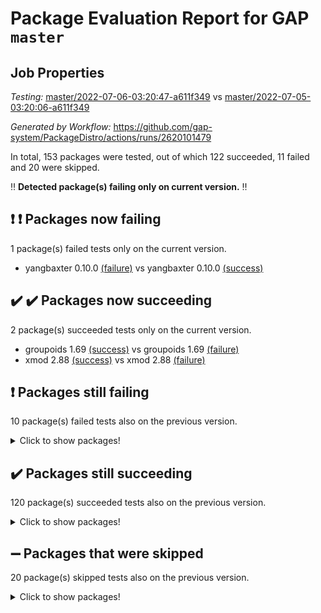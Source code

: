 # Package Evaluation Report for GAP `master`

## Job Properties

*Testing:* [master/2022-07-06-03:20:47-a611f349](https://github.com/gap-system/PackageDistro/blob/data/reports/master/2022-07-06-03:20:47-a611f349) vs [master/2022-07-05-03:20:06-a611f349](https://github.com/gap-system/PackageDistro/blob/data/reports/master/2022-07-05-03:20:06-a611f349)

*Generated by Workflow:* https://github.com/gap-system/PackageDistro/actions/runs/2620101479

In total, 153 packages were tested, out of which 122 succeeded, 11 failed and 20 were skipped.

:bangbang: **Detected package(s) failing only on current version.** :bangbang:

## :exclamation: :exclamation: Packages now failing

1 package(s) failed tests only on the current version.
- yangbaxter 0.10.0 [(failure)](https://github.com/gap-system/PackageDistro/runs/7207583220?check_suite_focus=true) vs yangbaxter 0.10.0 [(success)](https://github.com/gap-system/PackageDistro/runs/7189352598?check_suite_focus=true)

## :heavy_check_mark: :heavy_check_mark: Packages now succeeding

2 package(s) succeeded tests only on the current version.
- groupoids 1.69 [(success)](https://github.com/gap-system/PackageDistro/runs/7207579460?check_suite_focus=true) vs groupoids 1.69 [(failure)](https://github.com/gap-system/PackageDistro/runs/7189349070?check_suite_focus=true)
- xmod 2.88 [(success)](https://github.com/gap-system/PackageDistro/runs/7207583132?check_suite_focus=true) vs xmod 2.88 [(failure)](https://github.com/gap-system/PackageDistro/runs/7189352522?check_suite_focus=true)

## :exclamation: Packages still failing

10 package(s) failed tests also on the previous version.
<details><summary>Click to show packages!</summary>

- fining 1.4.1 [(failure)](https://github.com/gap-system/PackageDistro/runs/7207578966?check_suite_focus=true)
- francy 1.2.4 [(failure)](https://github.com/gap-system/PackageDistro/runs/7207579206?check_suite_focus=true)
- hap 1.43 [(failure)](https://github.com/gap-system/PackageDistro/runs/7207579580?check_suite_focus=true)
- normalizinterface 1.3.2 [(failure)](https://github.com/gap-system/PackageDistro/runs/7207581056?check_suite_focus=true)
- packagemanager 1.2 [(failure)](https://github.com/gap-system/PackageDistro/runs/7207581292?check_suite_focus=true)
- qpa 1.33 [(failure)](https://github.com/gap-system/PackageDistro/runs/7207581586?check_suite_focus=true)
- rcwa 4.6.4 [(failure)](https://github.com/gap-system/PackageDistro/runs/7207581767?check_suite_focus=true)
- recog 1.3.2 [(failure)](https://github.com/gap-system/PackageDistro/runs/7207581853?check_suite_focus=true)
- semigroups 4.0.0 [(failure)](https://github.com/gap-system/PackageDistro/runs/7207582071?check_suite_focus=true)
- ugaly 4.0.2 [(failure)](https://github.com/gap-system/PackageDistro/runs/7207582806?check_suite_focus=true)
</details>

## :heavy_check_mark: Packages still succeeding

120 package(s) succeeded tests also on the previous version.
<details><summary>Click to show packages!</summary>

- ace 5.4 [(success)](https://github.com/gap-system/PackageDistro/runs/7207577437?check_suite_focus=true)
- aclib 1.3.2 [(success)](https://github.com/gap-system/PackageDistro/runs/7207577463?check_suite_focus=true)
- agt 0.2 [(success)](https://github.com/gap-system/PackageDistro/runs/7207577513?check_suite_focus=true)
- alnuth 3.2.1 [(success)](https://github.com/gap-system/PackageDistro/runs/7207577556?check_suite_focus=true)
- anupq 3.2.6 [(success)](https://github.com/gap-system/PackageDistro/runs/7207577586?check_suite_focus=true)
- atlasrep 2.1.2 [(success)](https://github.com/gap-system/PackageDistro/runs/7207577614?check_suite_focus=true)
- autodoc 2022.03.10 [(success)](https://github.com/gap-system/PackageDistro/runs/7207577661?check_suite_focus=true)
- automata 1.15 [(success)](https://github.com/gap-system/PackageDistro/runs/7207577686?check_suite_focus=true)
- automgrp 1.3.2 [(success)](https://github.com/gap-system/PackageDistro/runs/7207577726?check_suite_focus=true)
- autpgrp 1.10.2 [(success)](https://github.com/gap-system/PackageDistro/runs/7207577762?check_suite_focus=true)
- cap 2022.06-05 [(success)](https://github.com/gap-system/PackageDistro/runs/7207577799?check_suite_focus=true)
- caratinterface 2.3.3 [(success)](https://github.com/gap-system/PackageDistro/runs/7207577838?check_suite_focus=true)
- cddinterface 2020.06.24 [(success)](https://github.com/gap-system/PackageDistro/runs/7207577875?check_suite_focus=true)
- circle 1.6.5 [(success)](https://github.com/gap-system/PackageDistro/runs/7207577925?check_suite_focus=true)
- classicpres 1.22 [(success)](https://github.com/gap-system/PackageDistro/runs/7207577953?check_suite_focus=true)
- cohomolo 1.6.10 [(success)](https://github.com/gap-system/PackageDistro/runs/7207577982?check_suite_focus=true)
- congruence 1.2.4 [(success)](https://github.com/gap-system/PackageDistro/runs/7207578048?check_suite_focus=true)
- corelg 1.56 [(success)](https://github.com/gap-system/PackageDistro/runs/7207578082?check_suite_focus=true)
- crime 1.6 [(success)](https://github.com/gap-system/PackageDistro/runs/7207578116?check_suite_focus=true)
- crisp 1.4.5 [(success)](https://github.com/gap-system/PackageDistro/runs/7207578161?check_suite_focus=true)
- crypting 0.10 [(success)](https://github.com/gap-system/PackageDistro/runs/7207578200?check_suite_focus=true)
- cryst 4.1.24 [(success)](https://github.com/gap-system/PackageDistro/runs/7207578244?check_suite_focus=true)
- crystcat 1.1.9 [(success)](https://github.com/gap-system/PackageDistro/runs/7207578297?check_suite_focus=true)
- ctbllib 1.3.4 [(success)](https://github.com/gap-system/PackageDistro/runs/7207578324?check_suite_focus=true)
- cubefree 1.19 [(success)](https://github.com/gap-system/PackageDistro/runs/7207578369?check_suite_focus=true)
- curlinterface 2.2.2 [(success)](https://github.com/gap-system/PackageDistro/runs/7207578414?check_suite_focus=true)
- cvec 2.7.5 [(success)](https://github.com/gap-system/PackageDistro/runs/7207578459?check_suite_focus=true)
- datastructures 0.2.7 [(success)](https://github.com/gap-system/PackageDistro/runs/7207578492?check_suite_focus=true)
- deepthought 1.0.5 [(success)](https://github.com/gap-system/PackageDistro/runs/7207578569?check_suite_focus=true)
- design 1.7 [(success)](https://github.com/gap-system/PackageDistro/runs/7207578609?check_suite_focus=true)
- difsets 2.3.1 [(success)](https://github.com/gap-system/PackageDistro/runs/7207578667?check_suite_focus=true)
- digraphs 1.5.3 [(success)](https://github.com/gap-system/PackageDistro/runs/7207578706?check_suite_focus=true)
- edim 1.3.5 [(success)](https://github.com/gap-system/PackageDistro/runs/7207578747?check_suite_focus=true)
- example 4.3.1 [(success)](https://github.com/gap-system/PackageDistro/runs/7207578787?check_suite_focus=true)
- factint 1.6.3 [(success)](https://github.com/gap-system/PackageDistro/runs/7207578822?check_suite_focus=true)
- ferret 1.0.8 [(success)](https://github.com/gap-system/PackageDistro/runs/7207578873?check_suite_focus=true)
- fga 1.4.0 [(success)](https://github.com/gap-system/PackageDistro/runs/7207578924?check_suite_focus=true)
- float 1.0.3 [(success)](https://github.com/gap-system/PackageDistro/runs/7207579000?check_suite_focus=true)
- format 1.4.3 [(success)](https://github.com/gap-system/PackageDistro/runs/7207579041?check_suite_focus=true)
- forms 1.2.7 [(success)](https://github.com/gap-system/PackageDistro/runs/7207579089?check_suite_focus=true)
- fplsa 1.2.5 [(success)](https://github.com/gap-system/PackageDistro/runs/7207579123?check_suite_focus=true)
- fr 2.4.8 [(success)](https://github.com/gap-system/PackageDistro/runs/7207579174?check_suite_focus=true)
- fwtree 1.3 [(success)](https://github.com/gap-system/PackageDistro/runs/7207579253?check_suite_focus=true)
- gbnp 1.0.5 [(success)](https://github.com/gap-system/PackageDistro/runs/7207579289?check_suite_focus=true)
- generalizedmorphismsforcap 2022.05-01 [(success)](https://github.com/gap-system/PackageDistro/runs/7207579329?check_suite_focus=true)
- genss 1.6.6 [(success)](https://github.com/gap-system/PackageDistro/runs/7207579372?check_suite_focus=true)
- gradedringforhomalg 2022.06-01 [(success)](https://github.com/gap-system/PackageDistro/runs/7207579406?check_suite_focus=true)
- grape 4.8.5 [(success)](https://github.com/gap-system/PackageDistro/runs/7207579435?check_suite_focus=true)
- grpconst 2.6.2 [(success)](https://github.com/gap-system/PackageDistro/runs/7207579484?check_suite_focus=true)
- guarana 0.96.3 [(success)](https://github.com/gap-system/PackageDistro/runs/7207579509?check_suite_focus=true)
- guava 3.16 [(success)](https://github.com/gap-system/PackageDistro/runs/7207579538?check_suite_focus=true)
- hapcryst 0.1.14 [(success)](https://github.com/gap-system/PackageDistro/runs/7207579607?check_suite_focus=true)
- hecke 1.5.3 [(success)](https://github.com/gap-system/PackageDistro/runs/7207579644?check_suite_focus=true)
- help 3.5 [(success)](https://github.com/gap-system/PackageDistro/runs/7207579673?check_suite_focus=true)
- idrel 2.44 [(success)](https://github.com/gap-system/PackageDistro/runs/7207579711?check_suite_focus=true)
- images 1.3.1 [(success)](https://github.com/gap-system/PackageDistro/runs/7207579756?check_suite_focus=true)
- intpic 0.3.0 [(success)](https://github.com/gap-system/PackageDistro/runs/7207579795?check_suite_focus=true)
- io 4.7.2 [(success)](https://github.com/gap-system/PackageDistro/runs/7207579888?check_suite_focus=true)
- irredsol 1.4.3 [(success)](https://github.com/gap-system/PackageDistro/runs/7207579934?check_suite_focus=true)
- json 2.1.0 [(success)](https://github.com/gap-system/PackageDistro/runs/7207579983?check_suite_focus=true)
- jupyterkernel 1.4.1 [(success)](https://github.com/gap-system/PackageDistro/runs/7207580032?check_suite_focus=true)
- jupyterviz 1.5.1 [(success)](https://github.com/gap-system/PackageDistro/runs/7207580073?check_suite_focus=true)
- kan 1.34 [(success)](https://github.com/gap-system/PackageDistro/runs/7207580140?check_suite_focus=true)
- kbmag 1.5.9 [(success)](https://github.com/gap-system/PackageDistro/runs/7207580170?check_suite_focus=true)
- laguna 3.9.5 [(success)](https://github.com/gap-system/PackageDistro/runs/7207580206?check_suite_focus=true)
- liealgdb 2.2.1 [(success)](https://github.com/gap-system/PackageDistro/runs/7207580248?check_suite_focus=true)
- liepring 2.6 [(success)](https://github.com/gap-system/PackageDistro/runs/7207580300?check_suite_focus=true)
- liering 2.4.2 [(success)](https://github.com/gap-system/PackageDistro/runs/7207580347?check_suite_focus=true)
- linearalgebraforcap 2022.06-03 [(success)](https://github.com/gap-system/PackageDistro/runs/7207580389?check_suite_focus=true)
- loops 3.4.1 [(success)](https://github.com/gap-system/PackageDistro/runs/7207580429?check_suite_focus=true)
- lpres 1.0.3 [(success)](https://github.com/gap-system/PackageDistro/runs/7207580471?check_suite_focus=true)
- majoranaalgebras 1.4 [(success)](https://github.com/gap-system/PackageDistro/runs/7207580508?check_suite_focus=true)
- mapclass 1.4.5 [(success)](https://github.com/gap-system/PackageDistro/runs/7207580558?check_suite_focus=true)
- matgrp 0.64 [(success)](https://github.com/gap-system/PackageDistro/runs/7207580614?check_suite_focus=true)
- modisom 2.5.2 [(success)](https://github.com/gap-system/PackageDistro/runs/7207580669?check_suite_focus=true)
- modulepresentationsforcap 2022.05-03 [(success)](https://github.com/gap-system/PackageDistro/runs/7207580734?check_suite_focus=true)
- monoidalcategories 2022.06-07 [(success)](https://github.com/gap-system/PackageDistro/runs/7207580810?check_suite_focus=true)
- nconvex 2020.11-04 [(success)](https://github.com/gap-system/PackageDistro/runs/7207580870?check_suite_focus=true)
- nilmat 1.4.1 [(success)](https://github.com/gap-system/PackageDistro/runs/7207580938?check_suite_focus=true)
- nock 1.5 [(success)](https://github.com/gap-system/PackageDistro/runs/7207581002?check_suite_focus=true)
- nq 2.5.8 [(success)](https://github.com/gap-system/PackageDistro/runs/7207581113?check_suite_focus=true)
- numericalsgps 1.3.0 [(success)](https://github.com/gap-system/PackageDistro/runs/7207581175?check_suite_focus=true)
- openmath 11.5.1 [(success)](https://github.com/gap-system/PackageDistro/runs/7207581226?check_suite_focus=true)
- orb 4.8.4 [(success)](https://github.com/gap-system/PackageDistro/runs/7207581256?check_suite_focus=true)
- patternclass 2.4.2 [(success)](https://github.com/gap-system/PackageDistro/runs/7207581338?check_suite_focus=true)
- permut 2.0.4 [(success)](https://github.com/gap-system/PackageDistro/runs/7207581377?check_suite_focus=true)
- polenta 1.3.10 [(success)](https://github.com/gap-system/PackageDistro/runs/7207581411?check_suite_focus=true)
- polymaking 0.8.6 [(success)](https://github.com/gap-system/PackageDistro/runs/7207581445?check_suite_focus=true)
- primgrp 3.4.2 [(success)](https://github.com/gap-system/PackageDistro/runs/7207581497?check_suite_focus=true)
- profiling 2.5.0 [(success)](https://github.com/gap-system/PackageDistro/runs/7207581544?check_suite_focus=true)
- quagroup 1.8.3 [(success)](https://github.com/gap-system/PackageDistro/runs/7207581641?check_suite_focus=true)
- radiroot 2.9 [(success)](https://github.com/gap-system/PackageDistro/runs/7207581715?check_suite_focus=true)
- rds 1.8 [(success)](https://github.com/gap-system/PackageDistro/runs/7207581809?check_suite_focus=true)
- repndecomp 1.2.1 [(success)](https://github.com/gap-system/PackageDistro/runs/7207581890?check_suite_focus=true)
- repsn 3.1.0 [(success)](https://github.com/gap-system/PackageDistro/runs/7207581962?check_suite_focus=true)
- resclasses 4.7.2 [(success)](https://github.com/gap-system/PackageDistro/runs/7207581993?check_suite_focus=true)
- scscp 2.3.1 [(success)](https://github.com/gap-system/PackageDistro/runs/7207582044?check_suite_focus=true)
- sglppow 2.2 [(success)](https://github.com/gap-system/PackageDistro/runs/7207582105?check_suite_focus=true)
- sgpviz 0.999.5 [(success)](https://github.com/gap-system/PackageDistro/runs/7207582142?check_suite_focus=true)
- simpcomp 2.1.14 [(success)](https://github.com/gap-system/PackageDistro/runs/7207582173?check_suite_focus=true)
- singular 2020.12.18 [(success)](https://github.com/gap-system/PackageDistro/runs/7207582224?check_suite_focus=true)
- sla 1.5.3 [(success)](https://github.com/gap-system/PackageDistro/runs/7207582256?check_suite_focus=true)
- smallgrp 1.5 [(success)](https://github.com/gap-system/PackageDistro/runs/7207582293?check_suite_focus=true)
- smallsemi 0.6.13 [(success)](https://github.com/gap-system/PackageDistro/runs/7207582328?check_suite_focus=true)
- sonata 2.9.4 [(success)](https://github.com/gap-system/PackageDistro/runs/7207582365?check_suite_focus=true)
- sophus 1.25 [(success)](https://github.com/gap-system/PackageDistro/runs/7207582418?check_suite_focus=true)
- spinsym 1.5.2 [(success)](https://github.com/gap-system/PackageDistro/runs/7207582464?check_suite_focus=true)
- symbcompcc 1.3.2 [(success)](https://github.com/gap-system/PackageDistro/runs/7207582535?check_suite_focus=true)
- thelma 1.3 [(success)](https://github.com/gap-system/PackageDistro/runs/7207582590?check_suite_focus=true)
- tomlib 1.2.9 [(success)](https://github.com/gap-system/PackageDistro/runs/7207582636?check_suite_focus=true)
- toric 1.9.5 [(success)](https://github.com/gap-system/PackageDistro/runs/7207582696?check_suite_focus=true)
- transgrp 3.6.2 [(success)](https://github.com/gap-system/PackageDistro/runs/7207582748?check_suite_focus=true)
- unipot 1.5 [(success)](https://github.com/gap-system/PackageDistro/runs/7207582853?check_suite_focus=true)
- unitlib 4.1.0 [(success)](https://github.com/gap-system/PackageDistro/runs/7207582891?check_suite_focus=true)
- utils 0.72 [(success)](https://github.com/gap-system/PackageDistro/runs/7207582936?check_suite_focus=true)
- uuid 0.7 [(success)](https://github.com/gap-system/PackageDistro/runs/7207582972?check_suite_focus=true)
- walrus 0.9991 [(success)](https://github.com/gap-system/PackageDistro/runs/7207583009?check_suite_focus=true)
- wedderga 4.10.2 [(success)](https://github.com/gap-system/PackageDistro/runs/7207583063?check_suite_focus=true)
- xmodalg 1.22 [(success)](https://github.com/gap-system/PackageDistro/runs/7207583165?check_suite_focus=true)
- zeromqinterface 0.13 [(success)](https://github.com/gap-system/PackageDistro/runs/7207583258?check_suite_focus=true)
</details>

## :heavy_minus_sign: Packages that were skipped

20 package(s) skipped tests also on the previous version.
<details><summary>Click to show packages!</summary>

- 4ti2interface 2022.03-01 [(skipped)](https://github.com/gap-system/PackageDistro/runs/7207508449?check_suite_focus=true)
- browse 1.8.14 [(skipped)](https://github.com/gap-system/PackageDistro/runs/7207508449?check_suite_focus=true)
- examplesforhomalg 2022.03-01 [(skipped)](https://github.com/gap-system/PackageDistro/runs/7207508449?check_suite_focus=true)
- gapdoc 1.6.5 [(skipped)](https://github.com/gap-system/PackageDistro/runs/7207508449?check_suite_focus=true)
- gauss 2022.03-01 [(skipped)](https://github.com/gap-system/PackageDistro/runs/7207508449?check_suite_focus=true)
- gaussforhomalg 2022.03-01 [(skipped)](https://github.com/gap-system/PackageDistro/runs/7207508449?check_suite_focus=true)
- gradedmodules 2022.03-01 [(skipped)](https://github.com/gap-system/PackageDistro/runs/7207508449?check_suite_focus=true)
- homalg 2022.03-01 [(skipped)](https://github.com/gap-system/PackageDistro/runs/7207508449?check_suite_focus=true)
- homalgtocas 2022.03-01 [(skipped)](https://github.com/gap-system/PackageDistro/runs/7207508449?check_suite_focus=true)
- io_forhomalg 2022.03-01 [(skipped)](https://github.com/gap-system/PackageDistro/runs/7207508449?check_suite_focus=true)
- itc 1.5.1 [(skipped)](https://github.com/gap-system/PackageDistro/runs/7207508449?check_suite_focus=true)
- localizeringforhomalg 2022.03-01 [(skipped)](https://github.com/gap-system/PackageDistro/runs/7207508449?check_suite_focus=true)
- matricesforhomalg 2022.06-01 [(skipped)](https://github.com/gap-system/PackageDistro/runs/7207508449?check_suite_focus=true)
- modules 2022.03-01 [(skipped)](https://github.com/gap-system/PackageDistro/runs/7207508449?check_suite_focus=true)
- polycyclic 2.16 [(skipped)](https://github.com/gap-system/PackageDistro/runs/7207508449?check_suite_focus=true)
- ringsforhomalg 2022.04-01 [(skipped)](https://github.com/gap-system/PackageDistro/runs/7207508449?check_suite_focus=true)
- sco 2022.03-01 [(skipped)](https://github.com/gap-system/PackageDistro/runs/7207508449?check_suite_focus=true)
- toolsforhomalg 2022.05-01 [(skipped)](https://github.com/gap-system/PackageDistro/runs/7207508449?check_suite_focus=true)
- toricvarieties 2022.03.23 [(skipped)](https://github.com/gap-system/PackageDistro/runs/7207508449?check_suite_focus=true)
- xgap 4.31 [(skipped)](https://github.com/gap-system/PackageDistro/runs/7207508449?check_suite_focus=true)
</details>

